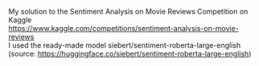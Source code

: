My solution to the Sentiment Analysis on Movie Reviews Competition on Kaggle</br>
https://www.kaggle.com/competitions/sentiment-analysis-on-movie-reviews</br>
I used the ready-made model siebert/sentiment-roberta-large-english</br>(source: https://huggingface.co/siebert/sentiment-roberta-large-english)